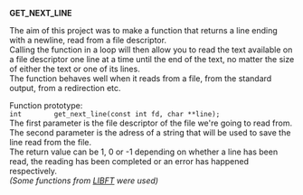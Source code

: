 **GET_NEXT_LINE**

The aim of this project was to make a function that returns a line ending with a newline, read from a file descriptor.  
Calling the function in a loop will then allow you to read the text available on a file descriptor one line at a time
until the end of the text, no matter the size of either the text or one of its lines.  
The function behaves well when it reads from a file, from the standard output, from a redirection etc.  

Function prototype:  
`int		get_next_line(const int fd, char **line);`  
The first parameter is the file descriptor of the file we're going to read from.  
The second parameter is the adress of a string that will be used to save the line read from the file.  
The return value can be 1, 0 or -1 depending on whether a line has been read, the reading has been completed or
an error has happened respectively.  
_(Some functions from [LIBFT][link] were used)_

[link]: https://github.com/AnastasiaBur/LIBFT
